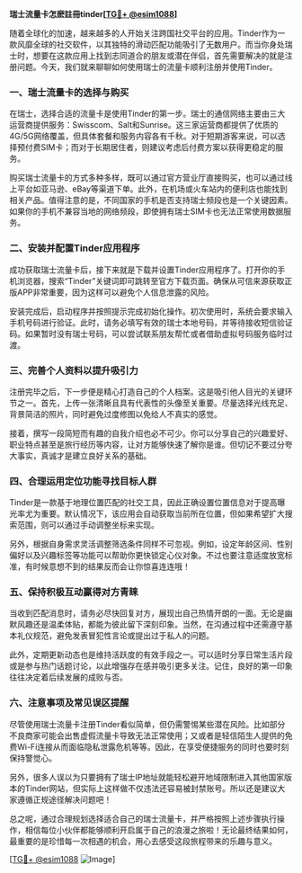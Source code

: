 **瑞士流量卡怎麽註冊tinder[[TG💪+ @esim1088](https://t.me/s/esim1088)]**

随着全球化的加速，越来越多的人开始关注跨国社交平台的应用。Tinder作为一款风靡全球的社交软件，以其独特的滑动匹配功能吸引了无数用户。而当你身处瑞士时，想要在这款应用上找到志同道合的朋友或潜在伴侣，首先需要解决的就是注册问题。今天，我们就来聊聊如何使用瑞士的流量卡顺利注册并使用Tinder。

### 一、瑞士流量卡的选择与购买

在瑞士，选择合适的流量卡是使用Tinder的第一步。瑞士的通信网络主要由三大运营商提供服务：Swisscom、Salt和Sunrise。这三家运营商都提供了优质的4G/5G网络覆盖，但具体套餐和服务内容各有千秋。对于短期游客来说，可以选择预付费SIM卡；而对于长期居住者，则建议考虑后付费方案以获得更稳定的服务。

购买瑞士流量卡的方式多种多样，既可以通过官方营业厅直接购买，也可以通过线上平台如亚马逊、eBay等渠道下单。此外，在机场或火车站内的便利店也能找到相关产品。值得注意的是，不同国家的手机是否支持瑞士频段也是一个关键因素。如果你的手机不兼容当地的网络频段，即使拥有瑞士SIM卡也无法正常使用数据服务。

### 二、安装并配置Tinder应用程序

成功获取瑞士流量卡后，接下来就是下载并设置Tinder应用程序了。打开你的手机浏览器，搜索“Tinder”关键词即可跳转至官方下载页面。确保从可信来源获取正版APP非常重要，因为这样可以避免个人信息泄露的风险。

安装完成后，启动程序并按照提示完成初始化操作。初次使用时，系统会要求输入手机号码进行验证。此时，请务必填写有效的瑞士本地号码，并等待接收短信验证码。如果暂时没有瑞士号码，可以尝试联系朋友帮忙或者借助虚拟号码服务临时过渡。

### 三、完善个人资料以提升吸引力

注册完毕之后，下一步便是精心打造自己的个人档案。这是吸引他人目光的关键环节之一。首先，上传一张清晰且具有代表性的头像至关重要。尽量选择光线充足、背景简洁的照片，同时避免过度修图以免给人不真实的感觉。

接着，撰写一段简短而有趣的自我介绍也必不可少。你可以分享自己的兴趣爱好、职业特点甚至是旅行经历等内容，让对方能够快速了解你是谁。但切记不要过分夸大事实，真诚才是建立良好关系的基础。

### 四、合理运用定位功能寻找目标人群

Tinder是一款基于地理位置匹配的社交工具，因此正确设置位置信息对于提高曝光率尤为重要。默认情况下，该应用会自动获取当前所在位置，但如果希望扩大搜索范围，则可以通过手动调整坐标来实现。

另外，根据自身需求灵活调整筛选条件同样不可忽视。例如，设定年龄区间、性别偏好以及兴趣标签等功能可以帮助你更快锁定心仪对象。不过也要注意适度放宽标准，有时候意想不到的结果反而会让你惊喜连连哦！

### 五、保持积极互动赢得对方青睐

当收到匹配消息时，请务必尽快回复对方，展现出自己热情开朗的一面。无论是幽默风趣还是温柔体贴，都能为彼此留下深刻印象。当然，在沟通过程中还需遵守基本礼仪规范，避免发表冒犯性言论或提出过于私人的问题。

此外，定期更新动态也是维持活跃度的有效手段之一。可以适时分享日常生活片段或是参与热门话题讨论，以此增强存在感并吸引更多关注。记住，良好的第一印象往往决定着后续发展的成败与否。

### 六、注意事项及常见误区提醒

尽管使用瑞士流量卡注册Tinder看似简单，但仍需警惕某些潜在风险。比如部分不良商家可能会出售虚假流量卡导致无法正常使用；又或者是轻信陌生人提供的免费Wi-Fi连接从而面临隐私泄露危机等等。因此，在享受便捷服务的同时也要时刻保持警觉心。

另外，很多人误以为只要拥有了瑞士IP地址就能轻松避开地域限制进入其他国家版本的Tinder网站，但实际上这样做不仅违法还容易被封禁账号。所以还是建议大家遵循正规途径解决问题吧！

总之呢，通过合理规划选择适合自己的瑞士流量卡，并严格按照上述步骤执行操作，相信每位小伙伴都能够顺利开启属于自己的浪漫之旅啦！无论最终结果如何，最重要的是珍惜每一次相遇的机会，用心去感受这段旅程带来的乐趣与意义。

[[TG💪+ @esim1088](https://t.me/s/esim1088) ![Image](https://i.postimg.cc/4NQfJmqS/Snipaste-2025-05-13-00-14-12.png)]